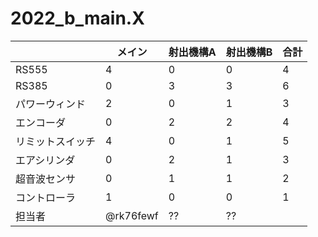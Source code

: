 # 2022_b_main.X

|  | メイン | 射出機構A | 射出機構B | 合計 |
| --- | --- | --- | --- | --- |
| RS555 | 4 | 0 | 0 | 4 |
| RS385 | 0 | 3 | 3 | 6 |
| パワーウィンド | 2 | 0 | 1 | 3 |
| エンコーダ | 0 | 2 | 2 | 4 |
| リミットスイッチ | 4 | 0 | 1 | 5 |
| エアシリンダ | 0 | 2 | 1 | 3 |
| 超音波センサ | 0 | 1 | 1 | 2 |
| コントローラ | 1 | 0 | 0 | 1 |
| 担当者 | @rk76fewf | ?? | ?? |  |